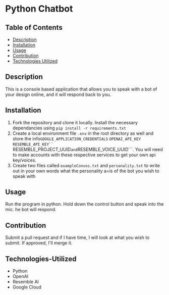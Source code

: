 # Python Chatbot

## Table of Contents
* [Description](#description)
* [Installation](#installation)
* [Usage](#usage)
* [Contribution](#contribution)
* [Technologies Utilized](#Technologies-Utilized)

## Description
This is a console based application that allows you to speak with a bot of your design online, and it will respond back to you.

## Installation
1. Fork the repository and clone it locally. Install the necessary dependancies using ```pip install -r requirements.txt```
2. Create a local environment file ```.env``` in the root directory as well and store the info```GOOGLE_APPLICATION_CREDENTIALS``` ```OPENAI_API_KEY``` ```RESEMBLE_API_KEY`` ```RESEMBLE_PROJECT_UUID``` and ```RESEMBLE_VOICE_UUID```. You will need to make accounts with these respective services to get your own api key/voices.
3. Create two files called ```exampleConvos.txt``` and ```personality.txt``` to write out in your own words what the personality a=is of the bot you wish to speak with

## Usage 
Run the program in python. Hold down the control button and speak into the mic. he bot will respond.

## Contribution
 Submit a pull request and if I have time, I will look at what you wish to submit. If approved, I'll merge it.

## Technologies-Utilized
- Python
- OpenAI
- Resemble AI
- Google Cloud



